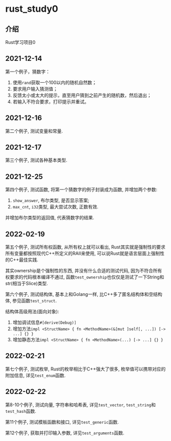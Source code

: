# rust_study0

## 介绍

Rust学习项目0

## 2021-12-14

第一个例子，猜数字：

1. 使用`rand`获取一个100以内的随机自然数；
2. 要求用户输入猜测值；
3. 反馈太小或太大的提示，直至用户猜到之前产生的随机数，然后退出；
4. 若输入不符合要求，打印提示并重试。

## 2021-12-16

第二个例子, 测试变量和常量.

## 2021-12-17

第三个例子, 测试各种基本类型.

## 2021-12-25

第四个例子, 测试函数, 将第一个猜数字的例子封装成为函数, 并增加两个参数:

1. `show_answer`, 布尔类型, 是否显示答案;
2. `max_cnt`, `i32`类型, 最大尝试次数, 正数有效.

并增加布尔类型的返回值, 代表猜数字的结果.

## 2022-02-19

第五个例子, 测试所有权函数, 从所有权上就可以看出, Rust其实就是强制性的要求所有变量都按照现代C++所定义的RAII来使用, 可以说Rust就是语言层面上强制性的C++最佳实践.

其实ownership是个强制性的东西, 并没有什么合适的测试代码, 因为不符合所有权要求的代码根本编译不通过, 函数`test_ownership`也仅仅是测试了一下String和str(相当于Slice)类型.

第六个例子, 测试结构体, 基本上和Golang一样, 比C++多了匿名结构体和空结构体, 参见函数`test_struct`.

结构体高级用法(面向对象):

1. 增加调试信息`#[derive(Debug)]`
2. 增加方法`impl <StructName> { fn <MethodName>(&[mut ]self[, ...]) [-> ...] {} }`
3. 增加静态方法`impl <StructName> { fn <MethodName>(...) [-> ...] {} }`

## 2022-02-21

第七个例子, 测试枚举, Rust的枚举相比于C++强大了很多, 枚举值可以携带对应的附加信息, 详见`test_enum`函数.

## 2022-02-22

第8-10个例子, 测试向量, 字符串和哈希表, 详见`test_vector`, `test_string`和`test_hash`函数.

第11个例子, 测试模板函数和接口, 详见`test_generic`函数.

第12个例子, 获取并打印输入参数, 详见`test_arguments`函数.
